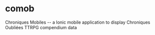 # comob
Chroniques Mobiles -- a Ionic mobile application to display Chroniques Oubliées TTRPG compendium data
